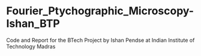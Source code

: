 # Fourier_Ptychographic_Microscopy-Ishan_BTP
Code and Report for the BTech Project by Ishan Pendse at Indian Institute of Technology Madras
